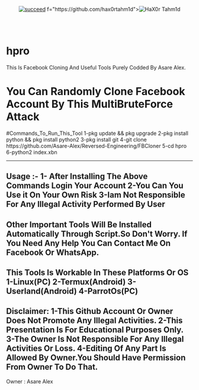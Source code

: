 <p align="center">
<a href="#"><img title="succeed" src="https://img.shields.io/badge/deobfuscating-succeed-green?colorB=%23017e40&style=for-the-badge"></a>
f="https://github.com/hax0rtahm1d"><img title="HaX0r Tahm1d" src="https://img.shields.io/badge/By-HaX0r%20Tahm1d-blue?style=for-the-badge&logo=github"></a>
</p>
<br/><br/>

# hpro
This Is Facebook Cloning And Useful Tools Purely Codded By Asare Alex.
<h1>You Can Randomly Clone Facebook Account By This MultiBruteForce Attack</h1>
#Commands_To_Run_This_Tool
1-pkg update && pkg upgrade
2-pkg install python && pkg install python2
3-pkg install git
4-git clone https://github.com/Asare-Alex/Reversed-Engineering/FBCloner
5-cd hpro
6-python2 index.xbn

------------------------------------------------------------------------------------------
Usage :-
1- After Installing The Above Commands Login Your Account
2-You Can You Use it On Your Own Risk
3-Iam Not Responsible For Any Illegal Activity Performed By User
-------------------------------------------------------------------------------------------
Other Important Tools Will Be Installed Automatically Through Script.So Don't Worry.
If You Need Any Help You Can Contact Me On Facebook Or WhatsApp.
-------------------------------------------------------------------------------------------
This Tools Is Workable In These Platforms Or OS
1-Linux(PC)
2-Termux(Android)
3-Userland(Android)
4-ParrotOs(PC)
-------------------------------------------------------------------------------------------
Disclaimer:
1-This Github Account Or Owner Does Not Promote Any Illegal Activities.
2-This Presentation Is For Educational Purposes Only.
3-The Owner Is Not Responsible For Any Illegal Activities Or Loss.
4-Editing Of Any Part Is Allowed By Owner.You Should Have Permission From Owner To Do That.
-------------------------------------------------------------------------------------------
Owner : Asare Alex
